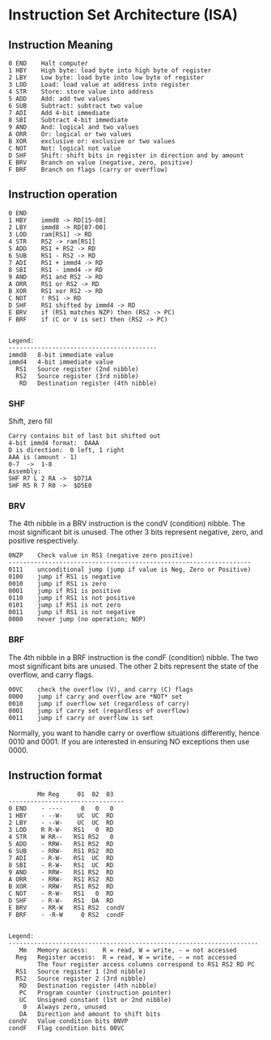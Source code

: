 <!-- Author:  Lyall Jonathan Di Trapani =========|=========|======== -->
Instruction Set Architecture (ISA)
==================================


Instruction Meaning
-------------------

    0 END    Halt computer
    1 HBY    High byte: load byte into high byte of register
    2 LBY    Low byte: load byte into low byte of register
    3 LOD    Load: load value at address into register
    4 STR    Store: store value into address
    5 ADD    Add: add two values
    6 SUB    Subtract: subtract two value
    7 ADI    Add 4-bit immediate
    8 SBI    Subtract 4-bit immediate
    9 AND    And: logical and two values
    A ORR    Or: logical or two values
    B XOR    exclusive or: exclusive or two values
    C NOT    Not: logical not value
    D SHF    Shift: shift bits in register in direction and by amount
    E BRV    Branch on value (negative, zero, positive)
    F BRF    Branch on flags (carry or overflow)


Instruction operation
--------------------

    0 END
    1 HBY    immd8 -> RD[15-08]
    2 LBY    immd8 -> RD[07-00]
    3 LOD    ram[RS1] -> RD
    4 STR    RS2 -> ram[RS1]
    5 ADD    RS1 + RS2 -> RD
    6 SUB    RS1 - RS2 -> RD
    7 ADI    RS1 + immd4 -> RD
    8 SBI    RS1 - immd4 -> RD
    9 AND    RS1 and RS2 -> RD
    A ORR    RS1 or RS2 -> RD
    B XOR    RS1 xor RS2 -> RD
    C NOT    ! RS1 -> RD
    D SHF    RS1 shifted by immd4 -> RD
    E BRV    if (RS1 matches NZP) then (RS2 -> PC)
    F BRF    if (C or V is set) then (RS2 -> PC)


    Legend:
    -----------------------------------------
    immd8   8-bit immediate value
    immd4   4-bit immediate value
      RS1   Source register (2nd nibble)
      RS2   Source register (3rd nibble)
       RD   Destination register (4th nibble)


### SHF ###

Shift, zero fill

    Carry contains bit of last bit shifted out
    4-bit immd4 format:  DAAA
    D is direction:  0 left, 1 right
    AAA is (amount - 1)
    0-7  ->  1-8
    Assembly:
    SHF R7 L 2 RA ->  $D71A
    SHF R5 R 7 R0 ->  $D5E0


### BRV ###

The 4th nibble in a BRV instruction is the condV (condition) nibble.  The most
significant bit is unused.  The other 3 bits represent negative, zero, and
positive respectively.

    0NZP    Check value in RS1 (negative zero positive)
    -------------------------------------------------------------------
    0111    unconditional jump (jump if value is Neg, Zero or Positive)
    0100    jump if RS1 is negative
    0010    jump if RS1 is zero
    0001    jump if RS1 is positive
    0110    jump if RS1 is not positive
    0101    jump if RS1 is not zero
    0011    jump if RS1 is not negative
    0000    never jump (no operation; NOP)


### BRF ###

The 4th nibble in a BRF instruction is the condF (condition) nibble.  The two
most significant bits are unused.  The other 2 bits represent the state of the
overflow, and carry flags.

    00VC    check the overflow (V), and carry (C) flags
    0000    jump if carry and overflow are *NOT* set
    0010    jump if overflow set (regardless of carry)
    0001    jump if carry set (regardless of overflow)
    0011    jump if carry or overflow is set

Normally, you want to handle carry or overflow situations differently, hence
0010 and 0001.
If you are interested in ensuring NO exceptions then use 0000.


Instruction format
------------------

            Mm Reg     01  02  03
    --------------------------------
    0 END    - ----     0   0   0
    1 HBY    - --W-    UC  UC  RD
    2 LBY    - --W-    UC  UC  RD
    3 LOD    R R-W-   RS1   0  RD
    4 STR    W RR--   RS1 RS2   0
    5 ADD    - RRW-   RS1 RS2  RD
    6 SUB    - RRW-   RS1 RS2  RD
    7 ADI    - R-W-   RS1  UC  RD
    8 SBI    - R-W-   RS1  UC  RD
    9 AND    - RRW-   RS1 RS2  RD
    A ORR    - RRW-   RS1 RS2  RD
    B XOR    - RRW-   RS1 RS2  RD
    C NOT    - R-W-   RS1   0  RD
    D SHF    - R-W-   RS1  DA  RD
    E BRV    - RR-W   RS1 RS2  condV
    F BRF    - -R-W     0 RS2  condF


    Legend:
    ---------------------------------------------------------------------
       Mm   Memory access:    R = read, W = write, - = not accessed
      Reg   Register access:  R = read, W = write, - = not accessed
            The four register access columns correspond to RS1 RS2 RD PC
      RS1   Source register 1 (2nd nibble)
      RS2   Source register 2 (3rd nibble)
       RD   Destination register (4th nibble)
       PC   Program counter (instruction pointer)
       UC   Unsigned constant (1st or 2nd nibble)
        0   Always zero, unused
       DA   Direction and amount to shift bits
    condV   Value condition bits 0NVP
    condF   Flag condition bits 00VC
